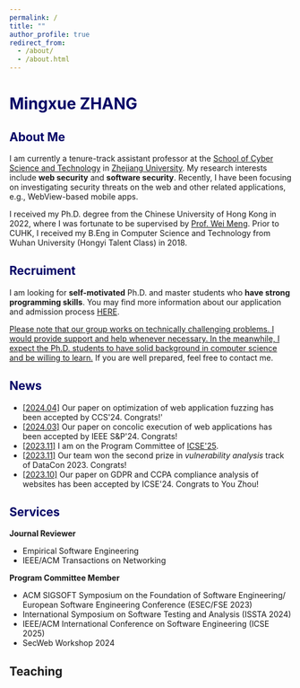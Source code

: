 ```yaml
---
permalink: /
title: ""
author_profile: true
redirect_from: 
  - /about/
  - /about.html
---
```

# <font color="#000066">Mingxue ZHANG</font>

## <font color="#000066">About Me</font>

I am currently a tenure-track assistant professor at the [School of Cyber Science and Technology](https://icsr.zju.edu.cn) in [Zhejiang University](https://www.zju.edu.cn). My research interests include **web security** and **software security**. Recently, I have been focusing on investigating security threats on the web and other related applications, e.g., WebView-based mobile apps.

I received my Ph.D. degree from the Chinese University of Hong Kong in 2022, where I was fortunate to be supervised by [Prof. Wei Meng](https://www.cse.cuhk.edu.hk/~wei). Prior to CUHK, I received my B.Eng in Computer Science and Technology from Wuhan University (Hongyi Talent Class) in 2018.

## <font color="#000066">Recruiment</font>

I am looking for **self-motivated** Ph.D. and master students who **have strong programming skills**. You may find more information about our application and admission process [HERE](http://www.cs.zju.edu.cn/csen/2022/0817/c27006a2609353/page.htm).
 
<ins>Please note that our group works on technically challenging problems. I would provide support and help whenever necessary. In the meanwhile, I expect the Ph.D. students to have solid background in computer science and be willing to learn.</ins> If you are well prepared, feel free to contact me. 

## <font color="#000066">News</font>

- <ins>[2024.04]</ins> Our paper on optimization of web application fuzzing has been accepted by CCS'24. Congrats!'
- <ins>[2024.03]</ins> Our paper on concolic execution of web applications has been accepted by IEEE S&P'24. Congrats!
- <ins>[2023.11]</ins> I am on the Program Committee of [ICSE'25](https://conf.researchr.org/home/icse-2025).
- <ins>[2023.11]</ins> Our team won the second prize in _vulnerability analysis_ track of DataCon 2023. Congrats!
- <ins>[2023.10]</ins> Our paper on GDPR and CCPA compliance analysis of websites has been accepted by ICSE'24. Congrats to You Zhou!

## <font color="#000066">Services</font>

**Journal Reviewer**<br>
- Empirical Software Engineering<br> 
- IEEE/ACM Transactions on Networking 

**Program Committee Member**<br>
- ACM SIGSOFT Symposium on the Foundation of Software Engineering/ European Software Engineering Conference (ESEC/FSE 2023)<br>
- International Symposium on Software Testing and Analysis (ISSTA 2024)<br>
- IEEE/ACM International Conference on Software Engineering (ICSE 2025)<br>
- SecWeb Workshop 2024

**Teaching**<br>
-



